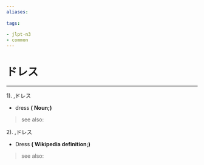 ```yaml
---
aliases:
    
tags:
    
- jlpt-n3
- common
---
```


# ドレス
---
1).
,ドレス

- dress
**( Noun;)**
> see also: 
            
2).
,ドレス

- Dress
**( Wikipedia definition;)**
> see also: 
            